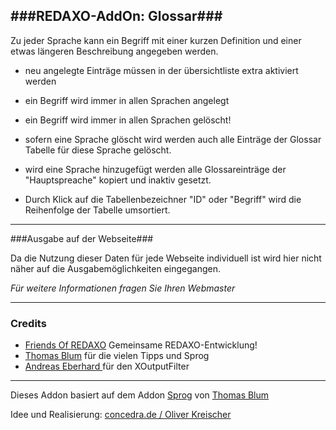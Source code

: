 
###REDAXO-AddOn: Glossar###
---

Zu jeder Sprache kann ein Begriff mit einer kurzen Definition und einer etwas längeren Beschreibung angegeben werden.

+ neu angelegte Einträge müssen in der übersichtliste extra aktiviert werden
* ein Begriff wird immer in allen Sprachen angelegt
* ein Begriff wird immer in allen Sprachen gelöscht!
* sofern eine Sprache glöscht wird werden auch alle Einträge der Glossar Tabelle für diese Sprache gelöscht.
* wird eine Sprache hinzugefügt werden alle Glossareinträge der "Hauptspreache" kopiert und inaktiv gesetzt.

* Durch Klick auf die Tabellenbezeichner "ID" oder "Begriff" wird die Reihenfolge der Tabelle umsortiert.



---

###Ausgabe auf der Webseite###

Da die Nutzung dieser Daten für jede Webseite individuell ist wird hier nicht näher auf die Ausgabemöglichkeiten eingegangen.

_Für weitere Informationen fragen Sie Ihren Webmaster_

---

### Credits ###

* [Friends Of REDAXO](https://github.com/FriendsOfREDAXO) Gemeinsame REDAXO-Entwicklung!
* [Thomas Blum](https://github.com/tbaddade) für die vielen Tipps und Sprog
* [Andreas Eberhard ](https://github.com/aeberhard) für den XOutputFilter

---

Dieses Addon basiert auf dem Addon [Sprog](https://github.com/tbaddade/redaxo_sprog) von [Thomas Blum](https://github.com/tbaddade)

Idee und Realisierung: [concedra.de / Oliver Kreischer](http://concedra.de)
